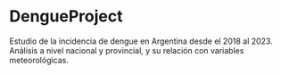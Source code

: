 # DengueProject
Estudio de la incidencia de dengue en Argentina desde el 2018 al 2023. Análisis a nivel nacional y provincial, y su relación con variables meteorológicas.
